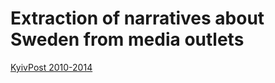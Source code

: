 # Extraction of narratives about Sweden from media outlets

[KyivPost 2010-2014](https://daschablume.github.io/swedenrepr/blob/main/docs/kyivpost2010-2014.html)
